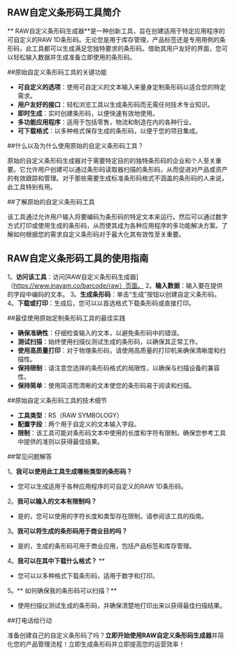 ## RAW自定义条形码工具简介

** RAW自定义条形码生成器**是一种创新工具，旨在创建适用于特定应用程序的可自定义的RAW 1D条形码。无论您是用于库存管理，产品标签还是专用用例的条形码，此工具都可以生成满足您独特要求的条形码。借助其用户友好的界面，您可以轻松输入数据并生成准备立即使用的条形码。

##原始自定义条形码工具的关键功能

-  **可自定义的选项**：使用可自定义的文本输入来量身定制条形码以适合您的特定需求。
-  **用户友好的接口**：轻松浏览工具以生成条形码而无需任何技术专业知识。
-  **即时生成**：实时创建条形码，以便快速有效地使用。
-  **多功能应用程序**：适用于包括零售，物流和制造在内的各种行业。
-  **可下载格式**：以多种格式保存生成的条形码，以便于您的项目集成。

##什么以及为什么使用原始的自定义条形码工具？

原始的自定义条形码生成器对于需要特定目的的独特条形码的企业和个人至关重要。它允许用户创建可以通过条形码读取器扫描的条形码，从而促进对产品或资产的有效跟踪和管理。对于那些需要生成标准条形码格式不涵盖的条形码的人来说，此工具特别有用。

##了解原始的自定义条形码工具

该工具通过允许用户输入将要编码为条形码的特定文本来运行。然后可以通过数字方式打印或使用生成的条形码，从而使其成为各种应用程序的多功能解决方案。了解如何根据您的需求自定义条形码对于最大化其有效性至关重要。

## RAW自定义条形码工具的使用指南

1。**访问该工具**：访问[RAW自定义条形码生成器]（https://www.inayam.co/barcode/raw）页面。
2。**输入数据**：输入要在提供的字段中编码的文本。
3。**生成条形码**：单击“生成”按钮以创建自定义条形码。
4。**下载或打印**：生成后，您可以以首选格式下载条形码或直接打印。

##最佳使用原始定制条形码工具的最佳实践

-  **确保准确性**：仔细检查输入的文本，以避免条形码中的错误。
-  **测试扫描**：始终使用扫描仪测试生成的条形码，以确保其正常工作。
-  **使用高质量打印**：对于物理条形码，请使用高质量的打印机来确保清晰度和扫描性。
-  **保持限制**：请注意您选择的条形码格式的局限性，以确保与扫描设备的兼容性。
-  **保持简单**：使用简洁而清晰的文本使您的条形码易于阅读和扫描。

##原始自定义条形码工具的技术细节

-  **工具类型**：RS（RAW SYMBOLOGY）
-  **配置字段**：两个用于自定义的文本输入字段。
-  **限制**：该工具可能对条形码文本中使用的长度和字符有限制。确保您参考工具中提供的准则以获得最佳结果。

##常见问题解答

1。**我可以使用此工具生成哪些类型的条形码？**
- 您可以生成适用于各种应用程序的可自定义的RAW 1D条形码。

2。**我可以输入的文本有限制吗？**
- 是的，您可以使用的字符长度和类型存在限制。请参阅该工具的指南。

3。**我可以将生成的条形码用于商业目的吗？**
- 是的，生成的条形码可用于商业应用，包括产品标签和库存管理。

4。**我可以在其中下载什么格式？** **
- 您可以以多种格式下载条形码，适用于数字和打印。

5。** 如何确保我的条形码可以扫描？**
- 使用扫描仪测试生成的条形码，并确保清楚地打印出来以获得最佳扫描结果。

##打电话给行动

准备创建自己的自定义条形码了吗？**立即开始使用RAW自定义条形码生成器**并简化您的产品管理流程！立即生成条形码并立即提高您的运营效率！